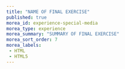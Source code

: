 ```yaml
---
title: "NAME OF FINAL EXERCISE"
published: true
morea_id: experience-special-media
morea_type: experience
morea_summary: "SUMMARY OF FINAL EXERCISE"
morea_sort_order: 7
morea_labels:
 - HTML
 - HTML5
---
```


# 
